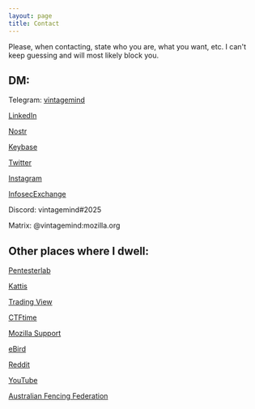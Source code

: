 ```yaml
---
layout: page
title: Contact
---
```


Please, when contacting, state who you are, what you want, etc. I can't keep guessing and will most likely block you.

## DM:

Telegram: [vintagemind](https://t.me/vintagemind)


[LinkedIn](https://www.linkedin.com/in/vintagemind/)


[Nostr](https://primal.net/profile/npub1nfjdhfl96sr7n84lrs2z86nltvry4eylf9x8qc7awlq7mxps8rls66qt7j)


[Keybase](https://keybase.io/vintagemind/)


[Twitter](https://twitter.com/0xBithiah)


[Instagram](https://www.instagram.com/bitkoshy)


[InfosecExchange](https://infosec.exchange/@vintagemind)


Discord: vintagemind#2025

Matrix: @vintagemind:mozilla.org 


## Other places where I dwell:


[Pentesterlab](https://pentesterlab.com/profile/vintagemind)



[Kattis](https://open.kattis.com/users/vintagemind)



[Trading View](https://www.tradingview.com/u/vintagemind/)



[CTFtime](https://ctftime.org/user/160191)



[Mozilla Support](https://support.mozilla.org/en-US/user/VintageMind/)



[eBird](https://ebird.org/profile/MzQ1MjU0Mg)



[Reddit](https://www.reddit.com/user/Vintage_Mind)



[YouTube](https://www.youtube.com/@vintagemind/about)


[Australian Fencing Federation](https://www.ausfencing.org/biography/afb-2550/)

